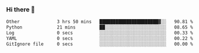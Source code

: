### Hi there 👋

<!--START_SECTION:waka-->

```txt
Other              3 hrs 50 mins   ██████████████████████▓░░   90.81 %
Python             21 mins         ██░░░░░░░░░░░░░░░░░░░░░░░   08.65 %
Log                0 secs          ░░░░░░░░░░░░░░░░░░░░░░░░░   00.33 %
YAML               0 secs          ░░░░░░░░░░░░░░░░░░░░░░░░░   00.22 %
GitIgnore file     0 secs          ░░░░░░░░░░░░░░░░░░░░░░░░░   00.00 %
```

<!--END_SECTION:waka-->

<!--
**Jonas-VanHaeken/Jonas-VanHaeken** is a ✨ _special_ ✨ repository because its `README.md` (this file) appears on your GitHub profile.

Here are some ideas to get you started:

- 🔭 I’m currently working on ...
- 🌱 I’m currently learning ...
- 👯 I’m looking to collaborate on ...
- 🤔 I’m looking for help with ...
- 💬 Ask me about ...
- 📫 How to reach me: ...
- 😄 Pronouns: ...
- ⚡ Fun fact: ...
-->
